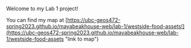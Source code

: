 Welcome to my Lab 1 project!

You can find my map at [https://ubc-geos472-spring2023.github.io/mayabeakhouse-web/lab-1/westside-food-assets!](https://ubc-geos472-spring2023.github.io/mayabeakhouse-web/lab-1/westside-food-assets "link to map")
